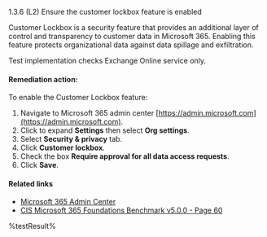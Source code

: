1.3.6 (L2) Ensure the customer lockbox feature is enabled

Customer Lockbox is a security feature that provides an additional layer of control and transparency to customer data in Microsoft 365. Enabling this feature protects organizational data against data spillage and exfiltration.

Test implementation checks Exchange Online service only.

#### Remediation action:

To enable the Customer Lockbox feature:
1. Navigate to Microsoft 365 admin center [https://admin.microsoft.com](https://admin.microsoft.com).
2. Click to expand **Settings** then select **Org settings**.
3. Select **Security & privacy** tab.
4. Click **Customer lockbox**.
5. Check the box **Require approval for all data access requests**.
6. Click **Save**.

#### Related links

* [Microsoft 365 Admin Center](https://admin.microsoft.com)
* [CIS Microsoft 365 Foundations Benchmark v5.0.0 - Page 60](https://www.cisecurity.org/benchmark/microsoft_365)

<!--- Results --->
%testResult%